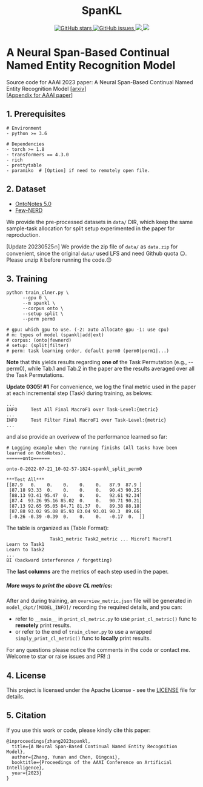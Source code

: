 <h1 align="center">SpanKL</h1>
<p align="center">
  <a href="https://github.com/Qznan/SpanKL">
    <img src="https://img.shields.io/github/stars/Qznan/SpanKL.svg?colorA=orange&colorB=orange&logo=github" alt="GitHub stars">
  </a>
  <a href="https://github.com/Qznan/SpanKL/issues">
        <img src="https://img.shields.io/github/issues/Qznan/SpanKL.svg"
             alt="GitHub issues">
  </a>
  <a href="https://github.com/Qznan/SpanKL/">
        <img src="https://img.shields.io/github/last-commit/Qznan/SpanKL.svg">
  </a>
   <a href="https://github.com/Qznan/SpanKL/blob/main/LICENSE">
        <img src="https://img.shields.io/github/license/Qznan/SpanKL.svg">
  </a>
  
</p>

# A Neural Span-Based Continual Named Entity Recognition Model

Source code for AAAI 2023 paper: A Neural Span-Based Continual Named Entity Recognition Model [[arxiv](https://arxiv.org/pdf/2302.12200.pdf)]  
[[Appendix for AAAI paper](Paper_Appendix.pdf)]

## 1. Prerequisites

```
# Environment
- python >= 3.6

# Dependencies
- torch >= 1.8
- transformers == 4.3.0
- rich
- prettytable
- paramiko  # [Option] if need to remotely open file.
```


## 2. Dataset
- [OntoNotes 5.0](https://catalog.ldc.upenn.edu/LDC2013T19)
- [Few-NERD](https://ningding97.github.io/fewnerd)


We provide the pre-processed datasets in `data/` DIR, which keep the same sample-task allocation for split setup experimented in the paper for reproduction.

[Update 20230525🔥] We provide the zip file of `data/` as `data.zip` for convenient, since the original `data/` used LFS and need Github quota 😑. Please unzip it before running the code.😊
## 3. Training

```shell
python train_clner.py \
      --gpu 0 \
      --m spankl \
      --corpus onto \
      --setup split \
      --perm perm0
      
# gpu: which gpu to use. (-2: auto allocate gpu -1: use cpu)
# m: types of model (spankl|add|ext)
# corpus: (onto|fewnerd)
# setup: (split|filter)
# perm: task learning order, default perm0 (perm0|perm1|...)
```
**Note** that this yields results regarding **one of** the Task Permutation (e.g., --perm0), while Tab.1 and Tab.2 in the paper are the results averaged over all the Task Permutations.  

**Update 0305! #1** For convenience, we log the final metric used in the paper at each incremental step (Task) during training, as belows:
```angular2html
...
INFO     Test All Final MacroF1 over Task-Level:{metric}
...
INFO     Test Filter Final MacroF1 over Task-Level:{metric}
...
```
and also provide an overivew of the performance learned so far:
```angular2html
# Logging example when the running finishs (All tasks have been learned on OntoNotes).
======onto======

onto-0-2022-07-21_10-02-57-1824-spankl_split_perm0

***Test All***
[[87.9   0.    0.    0.    0.    0.   87.9  87.9 ]
 [87.18 93.33  0.    0.    0.    0.   90.43 90.25]
 [88.13 93.41 95.47  0.    0.    0.   92.61 92.34]
 [87.4  93.26 95.16 85.02  0.    0.   90.71 90.21]
 [87.13 92.65 95.05 84.71 81.37  0.   89.38 88.18]
 [87.88 93.02 95.08 85.93 83.04 93.01 90.3  89.66]
 [-0.26 -0.39 -0.39  0.    0.    0.   -0.17  0.  ]]
```
The table is organized as (Table Format):
```angular2html
                Task1_metric Task2_metric ... MicroF1 MacroF1
Learn to Task1
Learn to Task2
...
BI (backward interference / forgetting)
```
The **last columns** are the metrics of each step used in the paper.

##### More ways to print the above CL metrics:
After and during training, an `overview_metric.json` file will be generated in `model_ckpt/[MODEL_INFO]/` recording the required details, and you can:
- refer to `__main__` in `print_cl_metric.py` to use `print_cl_metric()` func to **remotely** print results.
- or refer to the end of `train_clner.py` to use a wrapped `simply_print_cl_metric()` func to **locally** print results.

For any questions please notice the comments in the code or contact me.  
Welcome to star or raise issues and PR! :)
## 4. License

This project is licensed under the Apache License - see the [LICENSE](LICENSE) file for details.

## 5. Citation

If you use this work or code, please kindly cite this paper:

```
@inproceedings{zhang2023spankl,
  title={A Neural Span-Based Continual Named Entity Recognition Model},
  author={Zhang, Yunan and Chen, Qingcai},
  booktitle={Proceedings of the AAAI Conference on Artificial Intelligence},
  year={2023}
}
```


